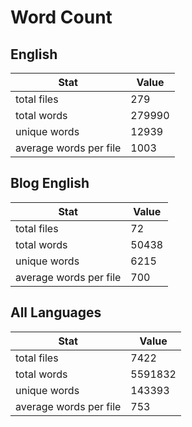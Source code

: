 # Word Count

## English

Stat | Value
---- | -----
total files | 279
total words | 279990
unique words | 12939
average words per file | 1003

## Blog English

Stat | Value
---- | -----
total files | 72
total words | 50438
unique words | 6215
average words per file | 700

## All Languages

Stat | Value
---- | -----
total files | 7422
total words | 5591832
unique words | 143393
average words per file | 753
